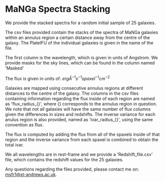 # MaNGa Spectra Stacking
We provide the stacked spectra for a random initial sample of 25 galaxies.

The csv files provided contain the stacks of the spectra of MaNGa galaxies within an annulus region a certain distance away from the centre of the galaxy. The PlateIFU of the individual galaxies is given in the name of the file.

The first column is the wavelength, which is given in units of Angstrom. We provide masks for the sky lines, which can be found in the column named 'Masked'

The flux is given in units of: $ergÅ^{-1}s^{-1}spaxel^{-1}cm^{-2}$

Galaxies are mapped using consecutive annulus regions at different distances to the centre of the galaxy. The columns in the csv files containing information regarding the flux inside of each region are named as 'flux_radius_{}', where {} corresponds to the annulus region in question. We note that not all galaxies will have the same number of flux columns given the differences in sizes and redshifts. The inverse variance for each anulus region is also provided, named as 'ivar_radius_{}', using the same convention as flux. 

The flux is computed by adding the flux from all of the spaxels inside of that region and the inverse variance from each spaxel is combined to obtain the total ivar. 

We all wavelengths are in rest-frame and we provide a 'Redshift_file.csv' file, which contains the redshift values for the 25 galaxies. 

Any questions regarding the files provided, please contact me on: msfr1@st-andrews.ac.uk.
